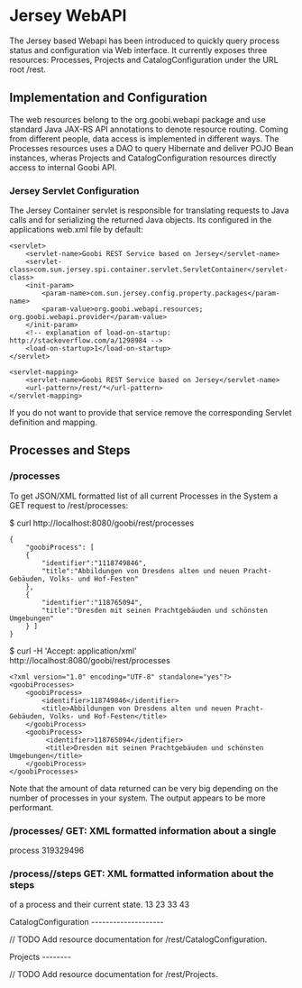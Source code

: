 Jersey WebAPI
=============

The Jersey based Webapi has been introduced to quickly query process status and
configuration via Web interface. It currently exposes three resources:
Processes, Projects and CatalogConfiguration under the URL root /rest.

Implementation and Configuration
--------------------------------

The web resources belong to the org.goobi.webapi package and use standard Java
JAX-RS API annotations to denote resource routing. Coming from different people,
data access is implemented in different ways. The Processes resources uses a DAO
to query Hibernate and deliver POJO Bean instances, wheras Projects and
CatalogConfiguration resources directly access to internal Goobi API.

### Jersey Servlet Configuration

The Jersey Container servlet is responsible for translating requests to Java
calls and for serializing the returned Java objects. Its configured in the
applications web.xml file by default:

 	<servlet>
        <servlet-name>Goobi REST Service based on Jersey</servlet-name>
        <servlet-class>com.sun.jersey.spi.container.servlet.ServletContainer</servlet-class>
        <init-param>
            <param-name>com.sun.jersey.config.property.packages</param-name>
            <param-value>org.goobi.webapi.resources; org.goobi.webapi.provider</param-value>
        </init-param>
        <!-- explanation of load-on-startup: http://stackoverflow.com/a/1298984 -->
        <load-on-startup>1</load-on-startup>
    </servlet>

    <servlet-mapping>
        <servlet-name>Goobi REST Service based on Jersey</servlet-name>
        <url-pattern>/rest/*</url-pattern>
    </servlet-mapping>

If you do not want to provide that service remove the corresponding Servlet definition
and mapping.

Processes and Steps
-------------------

### /processes

To get JSON/XML formatted list of all current Processes in the System a GET
request to /rest/processes:

$ curl http://localhost:8080/goobi/rest/processes

    {
        "goobiProcess": [ 
        {
            "identifier":"1118749846",
            "title":"Abbildungen von Dresdens alten und neuen Pracht-Gebäuden, Volks- und Hof-Festen"
        },
        {
            "identifier":"118765094",
            "title":"Dresden mit seinen Prachtgebäuden und schönsten Umgebungen" 
        } ]
    }

$ curl -H 'Accept: application/xml' http://localhost:8080/goobi/rest/processes

    <?xml version="1.0" encoding="UTF-8" standalone="yes"?> 
    <goobiProcesses>
        <goobiProcess>
            <identifier>118749846</identifier>
            <title>Abbildungen von Dresdens alten und neuen Pracht-Gebäuden, Volks- und Hof-Festen</title>
        </goobiProcess>
        <goobiProcess>
             <identifier>118765094</identifier>
             <title>Dresden mit seinen Prachtgebäuden und schönsten Umgebungen</title>
        </goobiProcess>
    </goobiProcesses>

Note that the amount of data returned can be very big depending on the number of
processes in your system. The output appears to be more performant.

### /processes/<Identifier> GET: XML formatted information about a single

process <?xml version="1.0" encoding="UTF-8" standalone="yes"?> <goobiProcess>
<identifier>319329496</identifier><title>An das Königliche Ministerium des
Innern, Abteilung für Ackerbau, Gewerbe und Handel zu Dresden</title>
</goobiProcess>

### /process/<Identifier>/steps GET: XML formatted information about the steps

of a process and their current state.  <?xml version="1.0" encoding="UTF-8"
standalone="yes"?> <goobiProcessSteps> <goobiProcessStep>
<sequence>1</sequence><state>3</state><title>Anlegen eines Vorganges</title>
</goobiProcessStep> <goobiProcessStep>
<sequence>2</sequence><state>3</state><title>Scannen</title> </goobiProcessStep>
<goobiProcessStep> <sequence>3</sequence><state>3</state><title>Erfassen der
Meta- und Strukturdaten</title> </goobiProcessStep> <goobiProcessStep>
<sequence>4</sequence><state>3</state><title>Export / Import in das DMS</title>
</goobiProcessStep> </goobiProcessSteps>

CatalogConfiguration --------------------

// TODO Add resource documentation for /rest/CatalogConfiguration.

Projects --------

// TODO Add resource documentation for /rest/Projects.
